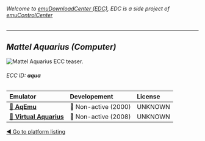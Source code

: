 ###### Welcome to [emuDownloadCenter (EDC)](https://github.com/PhoenixInteractiveNL/emuDownloadCenter/wiki/), EDC is a side project of [emuControlCenter](https://github.com/PhoenixInteractiveNL/emuControlCenter/wiki/)
***
## _Mattel Aquarius (Computer)_
![](https://raw.githubusercontent.com/wiki/PhoenixInteractiveNL/emuDownloadCenter/images_platform/ecc_aqua_teaser.png "Mattel Aquarius ECC teaser.")
###### ECC ID: **aqua**

| Emulator | Developement | License |
|:---------|:-------------|:--------|
| [:file_folder: **AqEmu**](https://github.com/PhoenixInteractiveNL/emuDownloadCenter/wiki/Emulator-aqemu#menu) | :red_circle: Non-active (2000) | UNKNOWN |
| [:file_folder: **Virtual Aquarius**](https://github.com/PhoenixInteractiveNL/emuDownloadCenter/wiki/Emulator-vaquarius#menu) | :red_circle: Non-active (2008) | UNKNOWN |

[:arrow_backward: Go to platform listing](https://github.com/PhoenixInteractiveNL/emuDownloadCenter/wiki/EDC-Platform-List)
